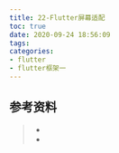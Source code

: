 ```yaml
---
title: 22-Flutter屏幕适配
toc: true
date: 2020-09-24 18:56:09
tags:
categories:
- flutter
- flutter框架一
---
```






## 参考资料
> - []()
> - []()

